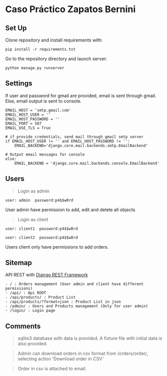 ﻿# Caso Práctico Zapatos Bernini

## Set Up
Clone repository and install requirements with:

    pip install -r requirements.txt


Go to the repository directory and launch server:

    python manage.py runserver



## Settings
If user and password for gmail are provided, email is sent through gmail. Else, email output is sent to console.

    EMAIL_HOST = 'smtp.gmail.com'
    EMAIL_HOST_USER = ''
    EMAIL_HOST_PASSWORD = ''
    EMAIL_PORT = 587
    EMAIL_USE_TLS = True

    # if provide credentials, send mail through gmail smtp server
    if EMAIL_HOST_USER != '' and EMAIL_HOST_PASSWORD != '':
        EMAIL_BACKEND='django.core.mail.backends.smtp.EmailBackend'

    # Output email messages for console
    else:
        EMAIL_BACKEND = 'django.core.mail.backends.console.EmailBackend'


## Users
> Login as admin

    user: admin  password:p4$$w0rd

User admin have permission to add, edit and delete all objects


> Login as client

    user: client1  password:p4$$w0rd

    user: client2  password:p4$$w0rd

Users client only have permissions to add orders.

## Sitemap
API REST with [Django REST Framework](http://www.django-rest-framework.org/)

    - / : Orders management (User admin and client have different permissions)
    - /api/ : Api ROOT
    - /api/products/ : Product List
    - /api/products/?format=json : Product List in json
    - /admin/ : Users and Products management (Only for user admin)
    - /login/ : Login page

## Comments
> sqlite3 database with data is provided. A fixture file with initial data is also provided.

> Admin can download orders in csv format from /orders/order/, selecting action 'Download order in CSV'

> Order in csv is attached to email.


